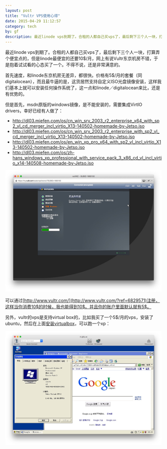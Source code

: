 ```yaml
---
layout: post
title: "Vultr VPS使用心得"
date: 2015-04-29 11:12:57
category: tech
by: gf
description: 最近linode vps到期了。合租的人都自己买vps了，最后剩下三个人一块，打算弄个便宜点的，但是linode最便宜的还要10$/月，网上有说Vultr东京机房不错，于是抱着试试看的心态买了一个。
---
```


最近linode vps到期了。合租的人都自己买vps了，最后剩下三个人一块，打算弄个便宜点的，但是linode最便宜的还要10$/月，网上有说Vultr东京机房不错，于是抱着试试看的心态买了一个。不得不说，还是非常满意的。

首先速度，和linode东京机房无差异，都很快。价格有5$/月的套餐（同digitalocean），而且最牛逼的是，这货居然支持自定义ISO光盘镜像安装，这样我们基本上就可以安装任何操作系统了，这一点和linode／digitalocean来比，还是有优势的。

但是首先，msdn原版的windows镜像，是不能安装的，需要集成VirtIO drivers，幸好已经有人做了：

- http://dl03.miefen.com/os/cn_win_srv_2003_r2_enterprise_x64_with_sp2_vl_cd_merger_incl_virtio_X13-140502-homemade-by-Jetso.iso
- http://dl03.miefen.com/os/cn_win_srv_2003_r2_enterprise_with_sp2_vl_cd_merger_incl_virtio_X13-140502-homemade-by-Jetso.iso
- http://dl03.miefen.com/os/en_win_xp_pro_x64_with_sp2_vl_incl_virtio_X13-140502-homemade-by-Jetso.iso
- http://dl03.miefen.com/os/zh-hans_windows_xp_professional_with_service_pack_3_x86_cd_vl_incl_virtio_x14-140508-homemade-by-Jetso.iso

![Vultr 安装windows 2003](/images/vultr-windows.png)

可以通过[http://www.vultr.com/](http://www.vultr.com/?ref=6829571)注册，这样当你消费10$的时候，我也能得到10$。并且你的账户里面默认就有5$。

另外，vultr的vps是支持virtual box的，比如我买了一个5$/月的vps，安装了ubuntu，然后在上面[安装virtualbox](http://www.gfzj.us/tech/75.html)，可以跑一个xp：

![vbox on vultr](/images/vbox-on-vultr.png)